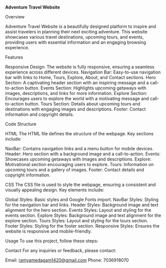 **Adventure Travel Website**

Overview

Adventure Travel Website is a beautifully designed platform to inspire and assist travelers in planning their next exciting adventure. This website showcases various travel destinations, upcoming tours, and events, providing users with essential information and an engaging browsing experience.

Features

Responsive Design: The website is fully responsive, ensuring a seamless experience across different devices.
Navigation Bar: Easy-to-use navigation bar with links to Home, Tours, Explore, About, and Contact sections.
Hero Section: A captivating header section with an inspiring message and a call-to-action button.
Events Section: Highlights upcoming getaways with images, descriptions, and links for more information.
Explore Section: Encourages users to explore the world with a motivating message and call-to-action button.
Tours Section: Details about upcoming tours and destinations with engaging images and descriptions.
Footer: Contact information and copyright details.

Code Structure

HTML
The HTML file defines the structure of the webpage. Key sections include:

NavBar: Contains navigation links and a menu button for mobile devices.
Header: Hero section with a background image and a call-to-action.
Events: Showcases upcoming getaways with images and descriptions.
Explore: Motivational section encouraging users to explore.
Tours: Information on upcoming tours and a gallery of images.
Footer: Contact details and copyright information.

CSS
The CSS file is used to style the webpage, ensuring a consistent and visually appealing design. Key elements include:

Global Styles: Basic styles and Google Fonts import.
NavBar Styles: Styling for the navigation bar and links.
Header Styles: Background image and text alignment for the hero section.
Events Styles: Layout and styling for the events section.
Explore Styles: Background image and text alignment for the explore section.
Tours Styles: Layout and styling for the tours section.
Footer Styles: Styling for the footer section.
Responsive Styles: Ensures the website is responsive and mobile-friendly.

Usage
To use this project, follow these steps:

Contact
For any inquiries or feedback, please contact:

Email: ramyamedagam1420@gmail.com
Phone: 7036918070
